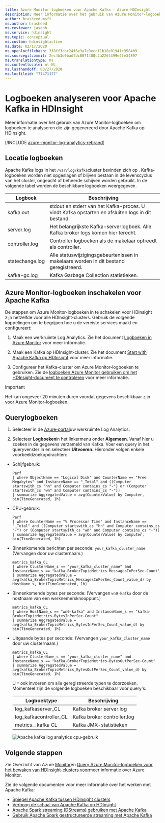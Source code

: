 ```yaml
---
title: Azure Monitor-logboeken voor Apache Kafka - Azure HDInsight
description: Meer informatie over het gebruik van Azure Monitor-logboeken om logboeken van het Apache Kafka-cluster op Azure HDInsight te analyseren.
author: hrasheed-msft
ms.author: hrasheed
ms.reviewer: jasonh
ms.service: hdinsight
ms.topic: conceptual
ms.custom: hdinsightactive
ms.date: 02/17/2020
ms.openlocfilehash: 3f8ff3cbc24f6e3a7e0eccf1b18e01941c9584b9
ms.sourcegitcommit: 2ec4b3d0bad7dc0071400c2a2264399e4fe34897
ms.translationtype: MT
ms.contentlocale: nl-NL
ms.lasthandoff: 03/27/2020
ms.locfileid: "77471177"
---
```

# <a name="analyze-logs-for-apache-kafka-on-hdinsight"></a>Logboeken analyseren voor Apache Kafka in HDInsight

Meer informatie over het gebruik van Azure Monitor-logboeken om logboeken te analyseren die zijn gegenereerd door Apache Kafka op HDInsight.

[!INCLUDE [azure-monitor-log-analytics-rebrand](../../../includes/azure-monitor-log-analytics-rebrand.md)]

## <a name="logs-location"></a>Locatie logboeken

Apache Kafka logs in het `/var/log/kafka`cluster bevinden zich op . Kafka-logboeken worden niet opgeslagen of blijven bestaan in de levenscyclus van het cluster, ongeacht of beheerde schijven worden gebruikt. In de volgende tabel worden de beschikbare logboeken weergegeven.

|Logboek |Beschrijving |
|---|---|
|kafka.out|stdout en stderr van het Kafka-proces. U vindt Kafka opstarten en afsluiten logs in dit bestand.|
|server.log|Het belangrijkste Kafka-serverlogboek. Alle Kafka broker logs komen hier terecht.|
|controller.log|Controller logboeken als de makelaar optreedt als controller.|
|statechange.log|Alle statuswijzigingsgebeurtenissen in makelaars worden in dit bestand geregistreerd.|
|kafka-gc.log|Kafka Garbage Collection statistieken.|

## <a name="enable-azure-monitor-logs-for-apache-kafka"></a>Azure Monitor-logboeken inschakelen voor Apache Kafka

De stappen om Azure Monitor-logboeken in te schakelen voor HDInsight zijn hetzelfde voor alle HDInsight-clusters. Gebruik de volgende koppelingen om te begrijpen hoe u de vereiste services maakt en configureert:

1. Maak een werkruimte Log Analytics. Zie het document [Logboeken in Azure Monitor](../../azure-monitor/platform/data-platform-logs.md) voor meer informatie.

2. Maak een Kafka op HDInsight-cluster. Zie het document [Start with Apache Kafka op HDInsight](apache-kafka-get-started.md) voor meer informatie.

3. Configureer het Kafka-cluster om Azure Monitor-logboeken te gebruiken. Zie de [logboeken Azure Monitor gebruiken om het HDInsight-document te controleren](../hdinsight-hadoop-oms-log-analytics-tutorial.md) voor meer informatie.

> [!IMPORTANT]  
> Het kan ongeveer 20 minuten duren voordat gegevens beschikbaar zijn voor Azure Monitor-logboeken.

## <a name="query-logs"></a>Querylogboeken

1. Selecteer in de [Azure-portal](https://portal.azure.com)uw werkruimte Log Analytics.

2. Selecteer **Logboeken**in het linkermenu onder **Algemeen**. Vanaf hier u zoeken in de gegevens verzameld van Kafka. Voer een query in het queryvenster in en selecteer **Uitvoeren**. Hieronder volgen enkele voorbeeldzoekopdrachten:

* Schijfgebruik:

    ```kusto
    Perf
    | where ObjectName == "Logical Disk" and CounterName == "Free Megabytes" and InstanceName == "_Total" and ((Computer startswith_cs "hn" and Computer contains_cs "-") or (Computer startswith_cs "wn" and Computer contains_cs "-")) 
    | summarize AggregatedValue = avg(CounterValue) by Computer, bin(TimeGenerated, 1h)
    ```

* CPU-gebruik:

    ```kusto
    Perf 
    | where CounterName == "% Processor Time" and InstanceName == "_Total" and ((Computer startswith_cs "hn" and Computer contains_cs "-") or (Computer startswith_cs "wn" and Computer contains_cs "-")) 
    | summarize AggregatedValue = avg(CounterValue) by Computer, bin(TimeGenerated, 1h)
    ```

* Binnenkomende berichten per seconde: `your_kafka_cluster_name` (Vervangen door uw clusternaam.)

    ```kusto
    metrics_kafka_CL 
    | where ClusterName_s == "your_kafka_cluster_name" and InstanceName_s == "kafka-BrokerTopicMetrics-MessagesInPerSec-Count" 
    | summarize AggregatedValue = avg(kafka_BrokerTopicMetrics_MessagesInPerSec_Count_value_d) by HostName_s, bin(TimeGenerated, 1h)
    ```

* Binnenkomende bytes per seconde: (Vervangen `wn0-kafka` door de hostnaam van een werknemersknooppunt.)

    ```kusto
    metrics_kafka_CL 
    | where HostName_s == "wn0-kafka" and InstanceName_s == "kafka-BrokerTopicMetrics-BytesInPerSec-Count" 
    | summarize AggregatedValue = avg(kafka_BrokerTopicMetrics_BytesInPerSec_Count_value_d) by bin(TimeGenerated, 1h)
    ```

* Uitgaande bytes per seconde: (Vervangen `your_kafka_cluster_name` door uw clusternaam.)

    ```kusto
    metrics_kafka_CL 
    | where ClusterName_s == "your_kafka_cluster_name" and InstanceName_s == "kafka-BrokerTopicMetrics-BytesOutPerSec-Count" 
    | summarize AggregatedValue = avg(kafka_BrokerTopicMetrics_BytesOutPerSec_Count_value_d) by bin(TimeGenerated, 1h)
    ```

    U `*` ook invoeren om alle geregistreerde typen te doorzoeken. Momenteel zijn de volgende logboeken beschikbaar voor query's:

    | Logboektype | Beschrijving |
    | ---- | ---- |
    | log\_kafkaserver\_CL | Kafka broker server.log |
    | log\_kafkacontroller\_CL | Kafka broker controller.log |
    | metrics\_\_kafka CL | Kafka JMX-statistieken |

    ![Apache kafka log analytics cpu-gebruik](./media/apache-kafka-log-analytics-operations-management/apache-kafka-cpu-usage.png)

## <a name="next-steps"></a>Volgende stappen

Zie Overzicht van Azure [Monitor](../../log-analytics/log-analytics-get-started.md)en [Query Azure Monitor-logboeken voor het bewaken van HDInsight-clusters voor](../hdinsight-hadoop-oms-log-analytics-use-queries.md)meer informatie over Azure Monitor.

Zie de volgende documenten voor meer informatie over het werken met Apache Kafka:

* [Spiegel Apache Kafka tussen HDInsight clusters](apache-kafka-mirroring.md)
* [Verhoog de schaal van Apache Kafka op HDInsight](apache-kafka-scalability.md)
* [Apache Spark streaming (DStreams) gebruiken met Apache Kafka](../hdinsight-apache-spark-with-kafka.md)
* [Gebruik Apache Spark gestructureerde streaming met Apache Kafka](../hdinsight-apache-kafka-spark-structured-streaming.md)
